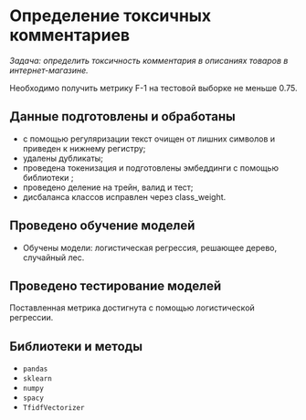 # Определение токсичных комментариев

*Задача: определить токсичность комментария в описаниях товаров в интернет-магазине.*

Необходимо получить метрику F-1 на тестовой выборке не меньше 0.75.

## Данные подготовлены и обработаны
- с помощью регуляризации текст очищен от лишних символов и приведен к нижнему регистру;
- удалены дубликаты;
- проведена токенизация и подготовлены эмбеддинги с помощью библиотеки ;
- проведено деление на трейн, валид и тест;
- дисбаланса классов исправлен через class_weight.

## Проведено обучение моделей
- Обучены модели: логистическая регрессия, решающее дерево, случайный лес.

## Проведено тестирование моделей
Поставленная метрика достигнута с помощью логистической регрессии.

## Библиотеки и методы
* `pandas`
* `sklearn`
* `numpy`
* `spacy`
* `TfidfVectorizer`